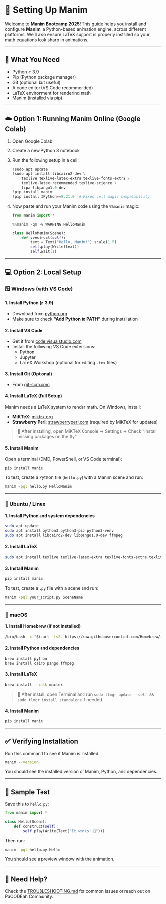 # 🚀 Setting Up Manim

Welcome to **Manim Bootcamp 2025**! This guide helps you install and configure **Manim**, a Python-based animation engine, across different platforms. We’ll also ensure LaTeX support is properly installed so your math equations look sharp in animations.

---

## 🧠 What You Need

- Python ≥ 3.9  
- Pip (Python package manager)  
- Git (optional but useful)  
- A code editor (VS Code recommended)  
- LaTeX environment for rendering math  
- Manim (installed via pip)  

---

## ☁️ Option 1: Running Manim Online (Google Colab)

1. Open [Google Colab](https://colab.research.google.com)  
2. Create a new Python 3 notebook  
3. Run the following setup in a cell:

    ```python
    !sudo apt update
    !sudo apt install libcairo2-dev \
        texlive texlive-latex-extra texlive-fonts-extra \
        texlive-latex-recommended texlive-science \
        tipa libpango1.0-dev
    !pip install manim
    !pip install IPython==8.21.0  # Fixes cell magic compatibility
    ```

4. Now paste and run your Manim code using the `%%manim` magic:

    ```python
    from manim import *

    %%manim -qm -v WARNING HelloManim

    class HelloManim(Scene):
        def construct(self):
            text = Text("Hello, Manim!").scale(1.5)
            self.play(Write(text))
            self.wait(1)
    ```

---

## 💻 Option 2: Local Setup

### 🪟 Windows (with VS Code)

#### 1. Install Python (≥ 3.9)

- Download from [python.org](https://www.python.org/downloads/)  
- Make sure to check **“Add Python to PATH”** during installation

#### 2. Install VS Code

- Get it from [code.visualstudio.com](https://code.visualstudio.com)  
- Install the following VS Code extensions:
  - Python
  - Jupyter
  - LaTeX Workshop (optional for editing `.tex` files)

#### 3. Install Git (Optional)

- From [git-scm.com](https://git-scm.com)

#### 4. Install LaTeX (Full Setup)

Manim needs a LaTeX system to render math. On Windows, install:

- **MiKTeX**: [miktex.org](https://miktex.org)  
- **Strawberry Perl**: [strawberryperl.com](https://strawberryperl.com) (required by MiKTeX for updates)

> 📌 After installing, open MiKTeX Console → Settings → Check “Install missing packages on the fly”

#### 5. Install Manim

Open a terminal (CMD, PowerShell, or VS Code terminal):

```bash
pip install manim
```

To test, create a Python file (`hello.py`) with a Manim scene and run:

```bash
manim -pql hello.py HelloManim
```

---

### 🐧 Ubuntu / Linux

#### 1. Install Python and system dependencies

```bash
sudo apt update
sudo apt install python3 python3-pip python3-venv
sudo apt install libcairo2-dev libpango1.0-dev ffmpeg
```

#### 2. Install LaTeX

```bash
sudo apt install texlive texlive-latex-extra texlive-fonts-extra texlive-science
```

#### 3. Install Manim

```bash
pip install manim
```

To test, create a `.py` file with a scene and run:

```bash
manim -pql your_script.py SceneName
```

---

### 🍎 macOS

#### 1. Install Homebrew (if not installed)

```bash
/bin/bash -c "$(curl -fsSL https://raw.githubusercontent.com/Homebrew/install/HEAD/install.sh)"
```

#### 2. Install Python and dependencies

```bash
brew install python
brew install cairo pango ffmpeg
```

#### 3. Install LaTeX

```bash
brew install --cask mactex
```

> 📌 After install: open Terminal and run `sudo tlmgr update --self && sudo tlmgr install standalone` if needed.

#### 4. Install Manim

```bash
pip install manim
```

---

## ✅ Verifying Installation

Run this command to see if Manim is installed:

```bash
manim --version
```

You should see the installed version of Manim, Python, and dependencies.

---

## 🧪 Sample Test

Save this to `hello.py`:

```python
from manim import *

class Hello(Scene):
    def construct(self):
        self.play(Write(Text("It works! 🎉")))
```

Then run:

```bash
manim -pql hello.py Hello
```

You should see a preview window with the animation.

---

## 🧵 Need Help?

Check the [TROUBLESHOOTING.md](./TROUBLESHOOTING.md) for common issues or reach out on PaCODEah Community.
